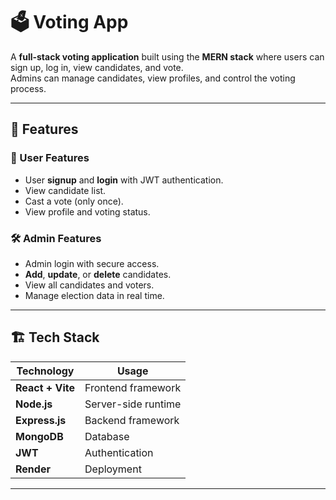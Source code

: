 # 🗳️ Voting App

A **full-stack voting application** built using the **MERN stack** where users can sign up, log in, view candidates, and vote.  
Admins can manage candidates, view profiles, and control the voting process.

---

## 🚀 Features

### **👤 User Features**
- User **signup** and **login** with JWT authentication.
- View candidate list.
- Cast a vote (only once).
- View profile and voting status.

### **🛠️ Admin Features**
- Admin login with secure access.
- **Add**, **update**, or **delete** candidates.
- View all candidates and voters.
- Manage election data in real time.

---

## 🏗️ Tech Stack

| **Technology** | **Usage** |
|---------------|-----------|
| **React + Vite** | Frontend framework |
| **Node.js** | Server-side runtime |
| **Express.js** | Backend framework |
| **MongoDB** | Database |
| **JWT** | Authentication |
| **Render** | Deployment |

---


